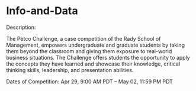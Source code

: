 # Info-and-Data

Description: 

The Petco Challenge, a case competition of the Rady School of Management, empowers undergraduate and graduate students by taking them beyond the classroom and giving them exposure to real-world business situations.
The Challenge offers students the opportunity to apply the concepts they have learned and showcase their knowledge, critical thinking skills, leadership, and presentation abilities.

Dates of Competition:
Apr 29, 9:00 AM PDT – May 02, 11:59 PM PDT

